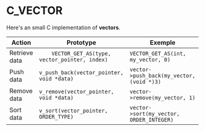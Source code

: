 # C_VECTOR


Here's an small C implementation of **vectors**.


| Action | Prototype | Exemple |
|--|--|--|
| Retrieve data  | `    VECTOR_GET_AS(type, vector_pointer, index)`  |  `VECTOR_GET_AS(int, my_vector, 0)`
|Push data|`v_push_back(vector_pointer, void *data)`|`vector->push_back(my_vector, (void *)3)`
|Remove data|`v_remove(vector_pointer, void *data)`|`vector->remove(my_vector, 1)` 
|Sort data|`v_sort(vector_pointer, ORDER_TYPE)`|`vector->sort(my_vector, ORDER_INTEGER)`